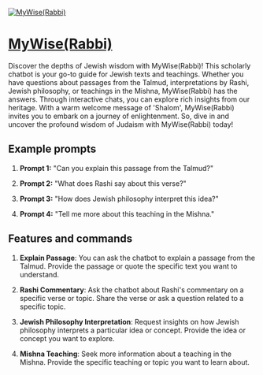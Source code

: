 [![MyWise(Rabbi)](null)](https://chat.openai.com/g/g-1vDDU9i96-mywise-rabbi)

# [MyWise(Rabbi)](https://chat.openai.com/g/g-1vDDU9i96-mywise-rabbi)

Discover the depths of Jewish wisdom with MyWise(Rabbi)! This scholarly chatbot is your go-to guide for Jewish texts and teachings. Whether you have questions about passages from the Talmud, interpretations by Rashi, Jewish philosophy, or teachings in the Mishna, MyWise(Rabbi) has the answers. Through interactive chats, you can explore rich insights from our heritage. With a warm welcome message of 'Shalom', MyWise(Rabbi) invites you to embark on a journey of enlightenment. So, dive in and uncover the profound wisdom of Judaism with MyWise(Rabbi) today!

## Example prompts

1. **Prompt 1:** "Can you explain this passage from the Talmud?"

2. **Prompt 2:** "What does Rashi say about this verse?"

3. **Prompt 3:** "How does Jewish philosophy interpret this idea?"

4. **Prompt 4:** "Tell me more about this teaching in the Mishna."

## Features and commands

1. **Explain Passage**: You can ask the chatbot to explain a passage from the Talmud. Provide the passage or quote the specific text you want to understand.

2. **Rashi Commentary**: Ask the chatbot about Rashi's commentary on a specific verse or topic. Share the verse or ask a question related to a specific topic.

3. **Jewish Philosophy Interpretation**: Request insights on how Jewish philosophy interprets a particular idea or concept. Provide the idea or concept you want to explore.

4. **Mishna Teaching**: Seek more information about a teaching in the Mishna. Provide the specific teaching or topic you want to learn about.